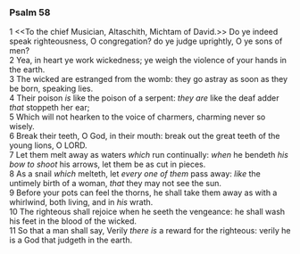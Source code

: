 ### Psalm 58

1 <<To the chief Musician, Altaschith, Michtam of David.>> Do ye indeed speak righteousness, O congregation? do ye judge uprightly, O ye sons of men?  
2 Yea, in heart ye work wickedness; ye weigh the violence of your hands in the earth.  
3 The wicked are estranged from the womb: they go astray as soon as they be born, speaking lies.  
4 Their poison *is* like the poison of a serpent: *they are* like the deaf adder *that* stoppeth her ear;  
5 Which will not hearken to the voice of charmers, charming never so wisely.  
6 Break their teeth, O God, in their mouth: break out the great teeth of the young lions, O LORD.  
7 Let them melt away as waters *which* run continually: *when* he bendeth *his bow to shoot* his arrows, let them be as cut in pieces.  
8 As a snail *which* melteth, let *every one of them* pass away: *like* the untimely birth of a woman, *that* they may not see the sun.  
9 Before your pots can feel the thorns, he shall take them away as with a whirlwind, both living, and in *his* wrath.  
10 The righteous shall rejoice when he seeth the vengeance: he shall wash his feet in the blood of the wicked.  
11 So that a man shall say, Verily *there is* a reward for the righteous: verily he is a God that judgeth in the earth.  
